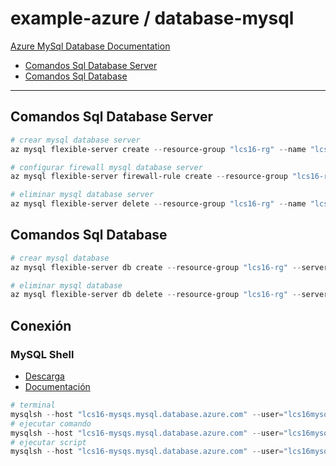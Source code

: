 # example-azure / database-mysql

[Azure MySql Database Documentation](hhttps://learn.microsoft.com/en-us/azure/mysql)

- [Comandos Sql Database Server](#comandos-sql-database-server)
- [Comandos Sql Database](#comandos-sql-database)

---

## Comandos Sql Database Server

```powershell
# crear mysql database server
az mysql flexible-server create --resource-group "lcs16-rg" --name "lcs16-mysqs" --admin-user "lcs16mysqsuser" --admin-password "6C2n0o7cNMYvcD0ZxJzvr1qiH" --sku-name "Standard_B1ms" --tier "Burstable" --public-access "None" --storage-size 32 --version 8.0.21 --high-availability "Disabled" --storage-auto-grow "Disabled" --auto-scale-iops "Disabled"
```

```powershell
# configurar firewall mysql database server
az mysql flexible-server firewall-rule create --resource-group "lcs16-rg" --name "lcs16-mysqs" --rule-name "AllIpAddress" --start-ip-address 0.0.0.0 --end-ip-address 255.255.255.255
```

```powershell
# eliminar mysql database server
az mysql flexible-server delete --resource-group "lcs16-rg" --name "lcs16-mysqs"
```

## Comandos Sql Database

```powershell
# crear mysql database
az mysql flexible-server db create --resource-group "lcs16-rg" --server-name "lcs16-mysqs"  --database-name "lcs16-mysq"
```

```powershell
# eliminar mysql database
az mysql flexible-server db delete --resource-group "lcs16-rg" --server-name "lcs16-mysqs"  --database-name "lcs16-mysq"
```

## Conexión

### MySQL Shell

- [Descarga](https://dev.mysql.com/downloads/shell)
- [Documentación](https://dev.mysql.com/doc/mysql-shell/8.0/en/mysqlsh.html)

```powershell
# terminal
mysqlsh --host "lcs16-mysqs.mysql.database.azure.com" --user="lcs16mysqsuser" --password="6C2n0o7cNMYvcD0ZxJzvr1qiH" --database "lcs16-mysq" --sql
# ejecutar comando
mysqlsh --host "lcs16-mysqs.mysql.database.azure.com" --user="lcs16mysqsuser" --password="6C2n0o7cNMYvcD0ZxJzvr1qiH" --database "lcs16-mysq" --sql --execute "show databases;"
# ejecutar script
mysqlsh --host "lcs16-mysqs.mysql.database.azure.com" --user="lcs16mysqsuser" --password="6C2n0o7cNMYvcD0ZxJzvr1qiH" --database "lcs16-mysq" --sql --file "C:\..."
```
